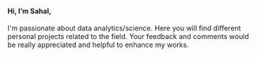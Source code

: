 #### Hi, I’m Sahal, 
I'm passionate about data analytics/science. Here you will find different personal projects related to the field.
Your feedback and comments would be really appreciated and helpful to enhance my works.
